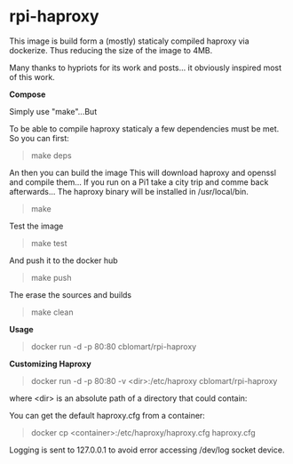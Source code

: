 # rpi-haproxy

This image is build form a (mostly) staticaly compiled haproxy via dockerize. Thus reducing the size of the image to 4MB.

Many thanks to hypriots for its work and posts... it obviously inspired most of this work.

**Compose**

Simply use "make"...But

To be able to compile haproxy staticaly a few dependencies must be met. So you can first:

> make deps

An then you can build the image
This will download haproxy and openssl and compile them... If you run on a Pi1 take a city trip and comme back afterwards...
The haproxy binary will be installed in /usr/local/bin.

> make

Test the image

> make test

And push it to the docker hub

> make push

The erase the sources and builds

> make clean

**Usage**

> docker run -d -p 80:80 cblomart/rpi-haproxy

**Customizing Haproxy**

> docker run -d -p 80:80 -v \<dir\>:/etc/haproxy cblomart/rpi-haproxy

where \<dir\> is an absolute path of a directory that could contain:

You can get the default haproxy.cfg from a container:

> docker cp \<container\>:/etc/haproxy/haproxy.cfg haproxy.cfg

Logging is sent to 127.0.0.1 to avoid error accessing /dev/log socket device.
